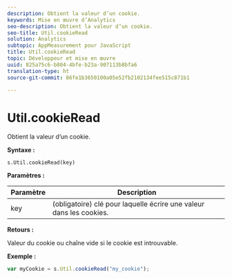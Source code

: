```yaml
---
description: Obtient la valeur d’un cookie.
keywords: Mise en œuvre d’Analytics
seo-description: Obtient la valeur d’un cookie.
seo-title: Util.cookieRead
solution: Analytics
subtopic: AppMeasurement pour JavaScript
title: Util.cookieRead
topic: Développeur et mise en œuvre
uuid: 825a75c6-b804-4bfe-b23a-907113b8bfa6
translation-type: ht
source-git-commit: 86fe1b3650100a05e52fb2102134fee515c871b1

---
```



# Util.cookieRead

Obtient la valeur d’un cookie.

**Syntaxe :**

```
s.Util.cookieRead(key)
```

**Paramètres :**

| Paramètre | Description |
|---|---|
| key | (obligatoire) clé pour laquelle écrire une valeur dans les cookies. |

**Retours :**

Valeur du cookie ou chaîne vide si le cookie est introuvable.

**Exemple :**

```js
var myCookie = s.Util.cookieRead("my_cookie");
```

